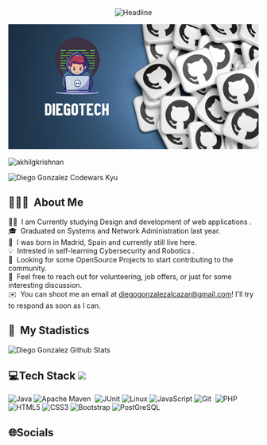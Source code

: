
<div align=center>
        <img src="https://readme-typing-svg.herokuapp.com?color=%ffffff&size=32&center=true&vCenter=true&width=600&height=50&lines=Hi+there+I'm+Diego+%F0%9F%91%8B;Programmer+and+Sys+Admin;Problem+Solver;Open-Source+Enthusiast" alt="Headline" />
</div>

![Banner](https://github.com/dgonzalez-ops/dgonzalez-ops/blob/master/assets/BannerGithub.png)

<p align="left"> <img src="https://komarev.com/ghpvc/?username=dgonzalez-ops" alt="akhilgkrishnan"/></p>

<img src="https://www.codewars.com/users/dgonzalez-ops/badges/large" alt="Diego Gonzalez Codewars Kyu">

## 👨🏻‍💻 &nbsp;About Me

👨‍💻 &nbsp;I am Currently studying Design and development of web applications .\
🎓 &nbsp;Graduated on Systems and Network Administration last year.\
📍 &nbsp;I was born in Madrid, Spain and currently still live here.\
💡 &nbsp;Intrested in self-learning Cybersecurity and Robotics .\
🌱 &nbsp;Looking for some OpenSource Projects to start contributing to the community.\
💬 &nbsp;Feel free to reach out for volunteering, job offers, or just for some interesting discussion.\
✉️ &nbsp;You can shoot me an email at diegogonzalezalcazar@gmail.com! I'll try to respond as soon as I can.

## 🔰 &nbsp;My Stadistics

<img src="https://github-readme-stats.vercel.app/api?username=dgonzalez-ops&include_all_commits=true&count_private=true&show_icons=true&line_height=30&title_color=CDB4DB&icon_color=CDB4DB&text_color=D3D3D3&bg_color=0A0A0A" alt="Diego Gonzalez Github Stats">

 ## 💻Tech Stack <img src = "https://media2.giphy.com/media/QssGEmpkyEOhBCb7e1/giphy.gif?cid=ecf05e47a0n3gi1bfqntqmob8g9aid1oyj2wr3ds3mg700bl&rid=giphy.gif" width = 32px>
![Java](https://img.shields.io/badge/Java-lightgrey?style=for-the-badge&labelColor=black)
![Apache Maven](https://img.shields.io/badge/Apache%20Maven-C71A36?style=for-the-badge&logo=Apache%20Maven&logoColor=white)&nbsp;
![JUnit](https://img.shields.io/badge/JUnit-darkgreen?style=for-the-badge&logo=junit5&logoColor=white)
![Linux](https://img.shields.io/badge/Linux-%23ba8b09?style=for-the-badge&logo=linux&logoColor=white)
![JavaScript](https://img.shields.io/badge/javascript-%23323330.svg?style=for-the-badge&logo=javascript&logoColor=%23F7DF1E)
![Git](https://img.shields.io/badge/git-%23F05033.svg?style=for-the-badge&logo=git&logoColor=white)&nbsp;
![PHP](https://img.shields.io/badge/PHP-violet?style=for-the-badge&logo=php&logoColor=white)
![HTML5](https://img.shields.io/badge/html5-%23E34F26.svg?style=for-the-badge&logo=html5&logoColor=white) 
![CSS3](https://img.shields.io/badge/css3-%231572B6.svg?style=for-the-badge&logo=css3&logoColor=white)
![Bootstrap](https://img.shields.io/badge/Bootstrap-purple?style=for-the-badge&logo=bootstrap&logoColor=white)
![PostGreSQL](https://img.shields.io/badge/PostgreSQL-skyblue?style=for-the-badge&logo=postgresql&logoColor=black)





## 🌐Socials
  
